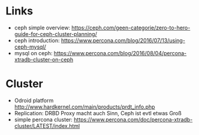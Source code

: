 # Links
* ceph simple overview: https://ceph.com/geen-categorie/zero-to-hero-guide-for-ceph-cluster-planning/
* ceph introduction: https://www.percona.com/blog/2016/07/13/using-ceph-mysql/
* mysql on ceph: https://www.percona.com/blog/2016/08/04/percona-xtradb-cluster-on-ceph


# Cluster

* Odroid platform http://www.hardkernel.com/main/products/prdt_info.php
* Replication:  DRBD Proxy macht auch Sinn, Ceph ist evtl etwas Groß
* simple percona cluster: https://www.percona.com/doc/percona-xtradb-cluster/LATEST/index.html
